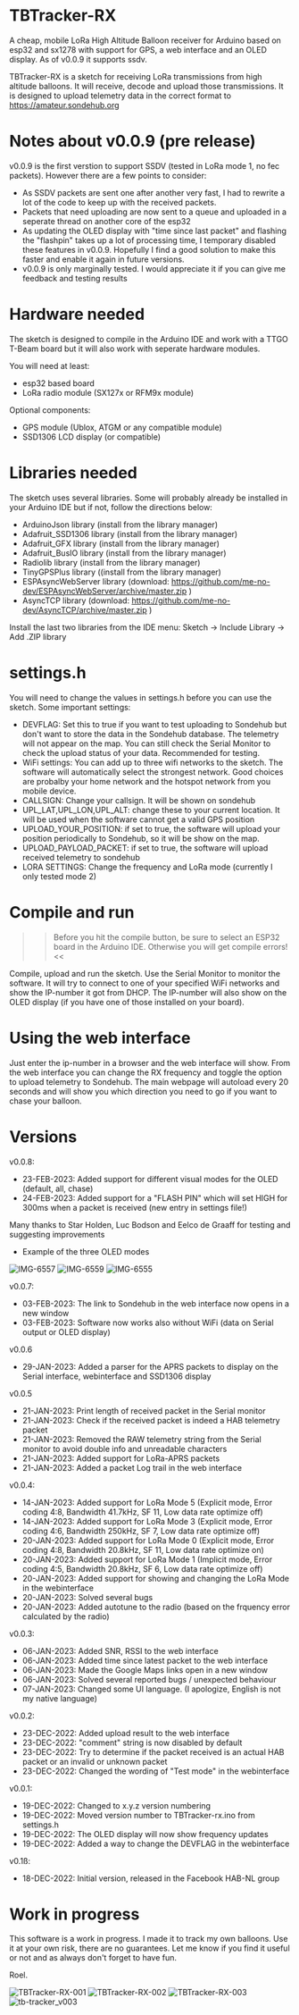 # TBTracker-RX
A cheap, mobile LoRa High Altitude Balloon receiver for Arduino based on esp32 and sx1278 with support for GPS, a web interface and an OLED display. As of v0.0.9 it supports ssdv.

TBTracker-RX is a sketch for receiving LoRa transmissions from high altitude balloons. It will receive, decode and upload those transmissions.
It is designed to upload telemetry data in the correct format to https://amateur.sondehub.org

# Notes about v0.0.9 (pre release)
v0.0.9 is the first verstion to support SSDV (tested in LoRa mode 1, no fec packets). However there are a few points to consider:
- As SSDV packets are sent one after another very fast, I had to rewrite a lot of the code to keep up with the received packets. 
- Packets that need uploading are now sent to a queue and uploaded in a seperate thread on another core of the esp32
- As updating the OLED display with "time since last packet" and flashing the "flashpin" takes up a lot of processing time, I temporary disabled these features in v0.0.9. Hopefully I find a good solution to make this faster and enable it again in future versions.
- v0.0.9 is only marginally tested. I would appreciate it if you can give me feedback and testing results

# Hardware needed
The sketch is designed to compile in the Arduino IDE and work with a TTGO T-Beam board but it will also work with seperate hardware modules.

You will need at least:
- esp32 based board
- LoRa radio module (SX127x or RFM9x module)

Optional components:
- GPS module (Ublox, ATGM or any compatible module)
- SSD1306 LCD display (or compatible)

# Libraries needed
The sketch uses several libraries. Some will probably already be installed in your Arduino IDE but if not, follow the directions below:

- ArduinoJson library (install from the library manager)
- Adafruit_SSD1306 library (install from the library manager)
- Adafruit_GFX library (install from the library manager)
- Adafruit_BusIO library (install from the library manager)
- Radiolib library (install from the library manager)
- TinyGPSPlus library ((install from the library manager)
- ESPAsyncWebServer library (download: https://github.com/me-no-dev/ESPAsyncWebServer/archive/master.zip )
- AsyncTCP library (download: https://github.com/me-no-dev/AsyncTCP/archive/master.zip )

Install the last two libraries from the IDE menu: Sketch -> Include Library -> Add .ZIP library

# settings.h
You will need to change the values in settings.h before you can use the sketch.
Some important settings:

- DEVFLAG: Set this to true if you want to test uploading to Sondehub but don't want to store the data in the Sondehub database. The telemetry will not appear on the map. You can still check the Serial Monitor to check the upload status of your data. Recommended for testing.
- WiFi settings: You can add up to three wifi networks to the sketch. The software will automatically select the strongest network. Good choices are probalby your home network and the hotspot network from you mobile device.
- CALLSIGN: Change your callsign. It will be shown on sondehub
- UPL_LAT,UPL_LON,UPL_ALT: change these to your current location. It will be used when the software cannot get a valid GPS position
- UPLOAD_YOUR_POSITION: if set to true, the software will upload your position periodically to Sondehub, so it will be show on the map.
- UPLOAD_PAYLOAD_PACKET: if set to true, the software will upload received telemetry to sondehub
- LORA SETTINGS: Change the frequency and LoRa mode (currently I only tested mode 2)

# Compile and run
>> Before you hit the compile button, be sure to select an ESP32 board in the Arduino IDE. Otherwise you will get compile errors! <<

Compile, upload and run the sketch. Use the Serial Monitor to monitor the software. It will try to connect to one of your specified WiFi networks and show the IP-number it got from DHCP. The IP-number will also show on the OLED display (if you have one of those installed on your board). 

# Using the web interface
Just enter the ip-number in a browser and the web interface will show. From the web interface you can change the RX frequency and toggle the option to upload telemetry to Sondehub. The main webpage will autoload every 20 seconds and will show you which direction you need to go if you want to chase your balloon.

# Versions
v0.0.8:
- 23-FEB-2023: Added support for different visual modes for the OLED (default, all, chase)
- 24-FEB-2023: Added support for a "FLASH PIN" which will set HIGH for 300ms when a packet is received (new entry in settings file!)
 
 Many thanks to Star Holden, Luc Bodson and Eelco de Graaff for testing and suggesting improvements

- Example of the three OLED modes

![IMG-6557](https://user-images.githubusercontent.com/58561387/222697528-747ce37b-25bc-49ef-a2cb-feca527335bf.JPG)
![IMG-6559](https://user-images.githubusercontent.com/58561387/222697536-9b1211c6-e4a5-4414-aa3b-89f98305b998.JPG)
![IMG-6555](https://user-images.githubusercontent.com/58561387/222697542-d7b8b98e-4abe-41ea-9730-17eccb419490.JPG)
 
v0.0.7:
- 03-FEB-2023: The link to Sondehub in the web interface now opens in a new window
- 03-FEB-2023: Software now works also without WiFi (data on Serial output or OLED display)

v0.0.6
- 29-JAN-2023: Added a parser for the APRS packets to display on the Serial interface, webinterface and SSD1306 display

v0.0.5
- 21-JAN-2023: Print length of received packet in the Serial monitor
- 21-JAN-2023: Check if the received packet is indeed a HAB telemetry packet
- 21-JAN-2023: Removed the RAW telemetry string from the Serial monitor to avoid double info and unreadable characters
- 21-JAN-2023: Added support for LoRa-APRS packets
- 21-JAN-2023: Added a packet Log trail in the web interface

v0.0.4:
- 14-JAN-2023: Added support for LoRa Mode 5 (Explicit mode, Error coding 4:8, Bandwidth 41.7kHz, SF 11, Low data rate optimize off)
- 14-JAN-2023: Added support for LoRa Mode 3 (Explicit mode, Error coding 4:6, Bandwidth 250kHz,   SF 7, Low data rate optimize off)
- 20-JAN-2023: Added support for LoRa Mode 0 (Explicit mode, Error coding 4:8, Bandwidth 20.8kHz, SF 11, Low data rate optimize on)
- 20-JAN-2023: Added support for LoRa Mode 1 (Implicit mode, Error coding 4:5, Bandwidth 20.8kHz,  SF 6, Low data rate optimize off)
- 20-JAN-2023: Added support for showing and changing the LoRa Mode in the webinterface
- 20-JAN-2023: Solved several bugs
- 20-JAN-2023: Added autotune to the radio (based on the frquency error calculated by the radio)

v0.0.3:
- 06-JAN-2023: Added SNR, RSSI to the web interface
- 06-JAN-2023: Added time since latest packet to the web interface
- 06-JAN-2023: Made the Google Maps links open in a new window
- 06-JAN-2023: Solved several reported bugs / unexpected behaviour
- 07-JAN-2023: Changed some UI language. (I apologize, English is not my native language)

v0.0.2:
- 23-DEC-2022: Added upload result to the web interface
- 23-DEC-2022: "comment" string is now disabled by default
- 23-DEC-2022: Try to determine if the packet received is an actual HAB packet or an invalid or unknown packet
- 23-DEC-2022: Changed the wording of "Test mode" in the webinterface
 
v0.0.1: 
- 19-DEC-2022: Changed to x.y.z version numbering
- 19-DEC-2022: Moved version number to TBTracker-rx.ino from settings.h
- 19-DEC-2022: The OLED display will now show frequency updates
- 19-DEC-2022: Added a way to change the DEVFLAG in the webinterface 

v0.1ß:
- 18-DEC-2022: Initial version, released in the Facebook HAB-NL group

# Work in progress
This software is a work in progress. I made it to track my own balloons. Use it at your own risk, there are no guarantees. Let me know if you find it useful or not and as always don't forget to have fun.

Roel.

![TBTracker-RX-001](https://user-images.githubusercontent.com/58561387/208243067-bfdd5e9e-8f6b-4190-9626-1636de4a8068.png)
![TBTracker-RX-002](https://user-images.githubusercontent.com/58561387/208243079-900dfd50-ce42-46ea-b731-e743e1de91d0.png)
![TBTracker-RX-003](https://user-images.githubusercontent.com/58561387/208243093-8fb9749e-5dee-47d9-8347-a0649a3a4bc4.png)
![tb-tracker_v003](https://user-images.githubusercontent.com/58561387/211216791-2b8a34f7-5c6b-442a-bf04-dfc4209e8bcd.png)

